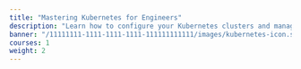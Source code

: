 ```yaml
---
title: "Mastering Kubernetes for Engineers"
description: "Learn how to configure your Kubernetes clusters and manage the lifecycle of your workloads"
banner: "/11111111-1111-1111-1111-111111111111/images/kubernetes-icon.svg"
courses: 1
weight: 2
---
```


<!--
  This file is only used to render the courses list within a learning path.
  Check the Learn-Layer5 folder under src/sections/, src/templates for more understanding of how the data is used
-->
